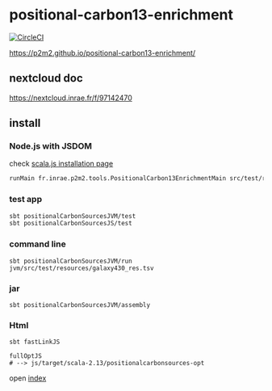 # positional-carbon13-enrichment
[![CircleCI](https://dl.circleci.com/status-badge/img/gh/p2m2/positional-carbon13-enrichment/tree/develop.svg?style=svg)](https://dl.circleci.com/status-badge/redirect/gh/p2m2/positional-carbon13-enrichment/tree/develop)

https://p2m2.github.io/positional-carbon13-enrichment/

## nextcloud doc

https://nextcloud.inrae.fr/f/97142470


## install

### Node.js with JSDOM

check [scala.js installation page](https://www.scala-js.org/doc/project/js-environments.html)

```bash
runMain fr.inrae.p2m2.tools.PositionalCarbon13EnrichmentMain src/test/resources/galaxy430_res.tsv
```

### test app

```bash
sbt positionalCarbonSourcesJVM/test
sbt positionalCarbonSourcesJS/test
```

### command line

```shell
sbt positionalCarbonSourcesJVM/run jvm/src/test/resources/galaxy430_res.tsv
```

### jar

``` 
sbt positionalCarbonSourcesJVM/assembly
```

### Html

```shell 
sbt fastLinkJS 
```

```main 
fullOptJS
# --> js/target/scala-2.13/positionalcarbonsources-opt
```

open [index](./html/index.html)